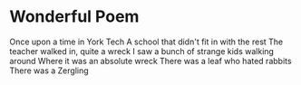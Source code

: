 # Wonderful Poem

Once upon a time in York Tech
A school that didn't fit in with the rest
The teacher walked in, quite a wreck
I saw a bunch of strange kids walking around
Where it was an absolute wreck
There was a leaf who hated rabbits
There was a Zergling
